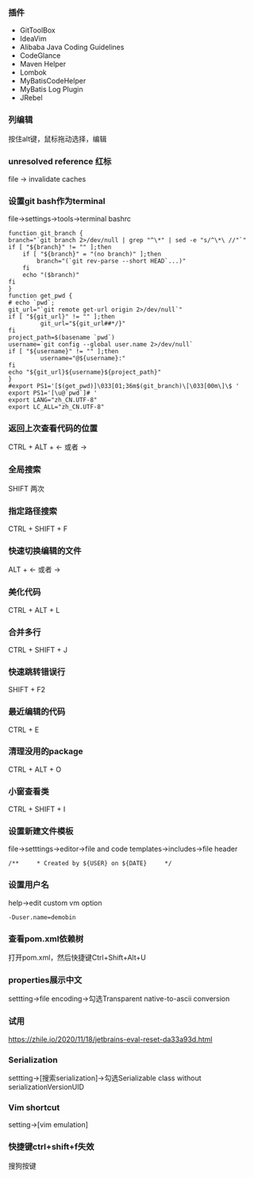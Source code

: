 ### 插件
- GitToolBox
- IdeaVim
- Alibaba Java Coding Guidelines
- CodeGlance
- Maven Helper
- Lombok
- MyBatisCodeHelper
- MyBatis Log Plugin
- JRebel

### 列编辑
按住alt键，鼠标拖动选择，编辑

### unresolved reference 红标

file -> invalidate caches

### 设置git bash作为terminal

file->settings->tools->terminal
bashrc
```
function git_branch {
branch="`git branch 2>/dev/null | grep "^\*" | sed -e "s/^\*\ //"`"
if [ "${branch}" != "" ];then
    if [ "${branch}" = "(no branch)" ];then
        branch="(`git rev-parse --short HEAD`...)"
    fi
    echo "($branch)"
fi
}
function get_pwd {
# echo `pwd`;
git_url="`git remote get-url origin 2>/dev/null`"
if [ "${git_url}" != "" ];then
         git_url="${git_url##*/}"
fi
project_path=$(basename `pwd`)
username=`git config --global user.name 2>/dev/null`
if [ "${username}" != "" ];then
         username="@${username}:"
fi
echo "${git_url}${username}${project_path}"
}
#export PS1='[$(get_pwd)]\033[01;36m$(git_branch)\[\033[00m\]\$ '
export PS1='[\u@`pwd`]# '
export LANG="zh_CN.UTF-8"
export LC_ALL="zh_CN.UTF-8"
```

### 返回上次查看代码的位置

CTRL + ALT + <- 或者 ->

### 全局搜索

SHIFT 两次

### 指定路径搜索
CTRL + SHIFT + F

### 快速切换编辑的文件
ALT + <- 或者 ->

### 美化代码
CTRL + ALT + L

### 合并多行
CTRL + SHIFT + J

### 快速跳转错误行
SHIFT + F2

### 最近编辑的代码
CTRL + E

### 清理没用的package
CTRL + ALT + O

### 小窗查看类
CTRL + SHIFT + I

### 设置新建文件模板
file->setttings->editor->file and code templates->includes->file header
```
/**     * Created by ${USER} on ${DATE}     */
```

### 设置用户名
help->edit custom vm option
```
-Duser.name=demobin
```

### 查看pom.xml依赖树
打开pom.xml，然后快捷键Ctrl+Shift+Alt+U

### properties展示中文
settting->file encoding->勾选Transparent native-to-ascii conversion

### 试用
https://zhile.io/2020/11/18/jetbrains-eval-reset-da33a93d.html

### Serialization
settting->[搜索serialization]->勾选Serializable class without serializationVersionUID

### Vim shortcut
setting->[vim emulation]

### 快捷键ctrl+shift+f失效
搜狗按键
